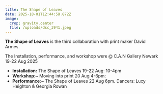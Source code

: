```yaml
---
title: The Shape of Leaves
date: 2025-10-01T12:44:58.872Z
image:
  crop: gravity.center
  file: /uploads/dsc_3941.jpeg
---
```

**The Shape of Leaves** is the third collaboration with print maker David Armes. 

The Installation, performance, and workshop were @ C.A.N Gallery Newark  19-22 Aug 2025

* **Installation:** The Shape of Leaves 19-22 Aug: 10-4pm 
* **Workshop**:~ Moving into print 20 Aug 4-6pm:
* **Performance**:~ The Shape of Leaves 22 Aug 6pm. Dancers: Lucy Heighton & Georgia Rowan